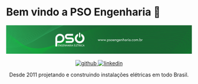 # Bem vindo a PSO Engenharia 👋

<p align="center">
  <a href="https://psoengenharia.com.br" target="_blank">
    <img alt="pso-eng-logo" alt="PSO Engenharia Logo" src="https://raw.githubusercontent.com/psoengenhariaeletrica/.github/main/assets/banner-git.png"/> 
  </a>
</p>

<p align="center">
  <a href="https://github.com/psoengenhariaeletrica" target="_blank" alt="github">
    <img src="https://img.shields.io/badge/%40psoengenhariaeletrica-grey?style=for-the-badge&logo=github" alt="github" />
  </a>
  <a href="https://www.linkedin.com/company/pso-engenharia/" target="_blank" alt="linkedin">
    <img src="https://img.shields.io/badge/%40psoengenharia-blue?style=for-the-badge&logo=linkedin" alt="linkedin" />
  </a>
</p>
<p align="center">Desde 2011 projetando e construindo instalações elétricas em todo Brasil.</p>
